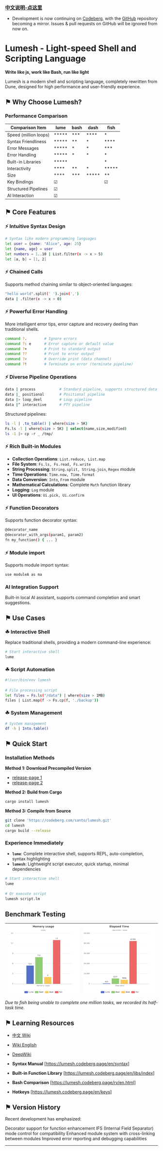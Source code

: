 ### [中文说明-点这里](README-cn.md)

- Development is now continuing on [Codeberg](https://codeberg.org/santo/lumesh), with the [GitHub](https://github.com/superiums/lumesh) repository becoming a mirror. Issues & pull requests on GitHub will be ignored from now on.


# Lumesh - Light-speed Shell and Scripting Language

**Write like js, work like Bash, run like light**

Lumesh is a modern shell and scripting language, completely rewritten from Dune, designed for high performance and user-friendly experience.

## ⚑ Why Choose Lumesh?

### Performance Comparison

| Comparison Item |    lume       |     bash      |     dash      |     fish      |
|------------------|---------------|---------------|---------------|---------------|
| Speed (million loops) |     *****     |     ***       |     ****      |    *          |
| Syntax Friendliness |     *****     |     **        |     *         |    ****       |
| Error Messages |     *****     |     *         |     *         |    ***        |
| Error Handling |     *****     |     *         |     *         |    *          |
| Built-in Libraries |     *****     |               |               |    *       |
| Interactivity |     ****      |     **        |     *         |    *****      |
| Size |     ****      |     ***       |     *****     |    **         |
| Key Bindings |     ☑      |               |               |     ☑         |
| Structured Pipelines |     ☑      |               |               |              |
| AI Interaction |     ☑        |               |               |               |

## ⚑ Core Features

### ⚡ Intuitive Syntax Design
```bash
# Syntax like modern programming languages
let user = {name: "Alice", age: 25}
let {name, age} = user
let numbers = 1..10 | List.filter(x -> x > 5)
let [a, b] = [1, 2]
```

### ⚡ Chained Calls
Supports method chaining similar to object-oriented languages:

```bash
"hello world".split(' ').join(',')
data | .filter(x -> x > 0)
```


### ⚡ Powerful Error Handling
More intelligent error tips, error capture and recovery deeling than traditional shells.

```bash
command ?.        # Ignore errors
command ?: e      # Error capture or default value
command ?+        # Print to standard output
command ??        # Print to error output
command ?>        # Override print (data channel)
command ?!        # Terminate on error (terminate pipeline)
```

### ⚡ Diverse Pipeline Operations
```bash
data | process           # Standard pipeline, supports structured data
data |_ positional       # Positional pipeline
data |> loop_deel        # Loop pipeline
data |^ interactive      # PTY pipeline
```

Structured pipelines:
```bash
ls -l | .to_table() | where(size > 5K)
Fs.ls -l | where(size > 5K) | select(name,size,modified)
ls -1 |> cp -r _ /tmp/
```

### ⚡ Rich Built-in Modules
- **Collection Operations**: `List.reduce, List.map`
- **File System**: `Fs.ls, Fs.read, Fs.write`
- **String Processing**: `String.split, String.join`, `Regex` module
- **Time Operations**: `Time.now, Time.format`
- **Data Conversion**: `Into`, `From` module
- **Mathematical Calculations**: Complete `Math` function library
- **Logging**: `Log` module
- **UI Operations**: `Ui.pick, Ui.confirm`


### ⚡ Function Decorators
Supports function decorator syntax:

```bash
@decorator_name
@decorator_with_args(param1, param2)
fn my_function() { ... }
```

### ⚡ Module import
Supports module import syntax:

```bash
use moduleA as ma
```

### AI Integration Support
Built-in local AI assistant, supports command completion and smart suggestions.

## ⚑ Use Cases

### ☘ Interactive Shell
Replace traditional shells, providing a modern command-line experience:
```bash
# Start interactive shell
lume
```

### ☘ Script Automation
```bash
#!/usr/bin/env lumesh

# File processing script
let files = Fs.ls("/data") | where(size > 1MB)
files | List.map(f -> Fs.cp(f, './backup'))
```

### ☘ System Management
```bash
# System management
df -h | Into.table()
```

## ⚑ Quick Start

### Installation Methods

**Method 1: Download Precompiled Version**
- [release-page 1](https://codeberg.com/santo/lumesh/releases)
- [release-page 2](https://github.com/superiums/lumesh/releases)

**Method 2: Build from Cargo**
```bash
cargo install lumesh
```

**Method 3: Compile from Source**
```bash
git clone 'https://codeberg.com/santo/lumesh.git'
cd lumesh
cargo build --release
```

### Experience Immediately
- **`lume`**: Complete interactive shell, supports REPL, auto-completion, syntax highlighting
- **`lumesh`**: Lightweight script executor, quick startup, minimal dependencies

```bash
# Start interactive shell
lume

# Or execute script
lumesh script.lm
```

## Benchmark Testing

| ![highlight](assets/mem_chart.png) | ![highlight](assets/time_chart.png) |
|------------------------|------------------------|

_Due to fish being unable to complete one million tasks, we recorded its half-task time._

## ⚑ Learning Resources

- [中文 Wiki](https://lumesh.codeberg.page)
- [Wiki English](https://lumesh.codeberg.page/en/index)
- [DeepWiki](https://deepwiki.com/superiums/lumesh)


- **Syntax Manual** [https://lumesh.codeberg.page/en/syntax]
- **Built-in Function Library** [https://lumesh.codeberg.page/en/libs/index]
- **Bash Comparison** [https://lumesh.codeberg.page/rv/en.html]
- **Hotkeys** [https://lumesh.codeberg.page/en/keys]

## ⚑ Version History
Recent development has emphasized:

Decorator support for function enhancement
IFS (Internal Field Separator) mode control for compatibility
Enhanced module system with cross-linking between modules
Improved error reporting and debugging capabilities

---
